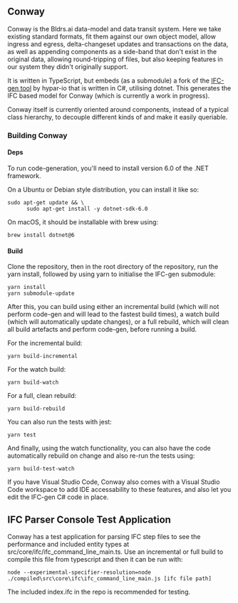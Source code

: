 
## Conway
 
Conway is the Bldrs.ai data-model and data transit system. Here we take existing standard formats, fit them against our own object model, allow ingress and egress, delta-changeset updates and transactions on the data, as well as appending components as a side-band that don't exist in the original data, allowing round-tripping of files, but also keeping features in our system they didn't originally support.

 It is written in TypeScript, but embeds (as a submodule) a fork of the [IFC-gen tool](https://github.com/bldrs-ai/IFC-gen) by hypar-io that is written in C#, utilising dotnet. This generates the IFC based model for Conway (which is currently a work in progress).

Conway itself is currently oriented around components, instead of a typical class hierarchy, to decouple different kinds of and make it easily queriable.  

### Building Conway

#### Deps
To run code-generation, you'll need to install version 6.0 of the .NET framework.

On a Ubuntu or Debian style distribution, you can install it like so:

    sudo apt-get update && \
    	  sudo apt-get install -y dotnet-sdk-6.0


On macOS, it should be installable with brew using:

	brew install dotnet@6

#### Build
 
Clone the repository, then in the root directory of the repository, run the yarn install, followed by using yarn to initialise the IFC-gen submodule:

	yarn install
	yarn submodule-update

After this, you can build using either an incremental build (which will not perform code-gen and will lead to the fastest build times), a watch build (which will automatically update changes), or a full rebuild, which will clean all build artefacts and perform code-gen, before running a build.

For the incremental build:

	yarn build-incremental

For the watch build:

	yarn build-watch

For a full, clean rebuild:

	yarn build-rebuild

You can also run the tests with jest:

	yarn test

And finally, using the watch functionality, you can also have the code automatically rebuild on change and also re-run the tests using:

	yarn build-test-watch

If you have Visual Studio Code, Conway also comes with a Visual Studio Code workspace to add IDE accessability to these features, and also let you edit the IFC-gen C# code in place.

## IFC Parser Console Test Application

Conway has a test application for parsing IFC step files to see the performance and included entity types at src/core/ifc/ifc_command_line_main.ts. 
Use an incremental or full build to compile this file from typescript and then it can be run with:

	node --experimental-specifier-resolution=node ./compiled\src\core\ifc\ifc_command_line_main.js [ifc file path]

The included index.ifc in the repo is recommended for testing.